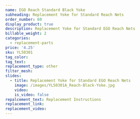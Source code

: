 ```yaml
---
name: EGO Reach Standard Black Yoke
subheading: Replacement Yoke for Standard Reach Nets
order_number: 60
display_product: true
description: Replacement Yoke for Standard EGO Reach Nets
billable_weight: 2
categories:
  - replacement-parts
price: '4.25'
sku: YL50301
tag_color:
tag_text:
replacement_type: other
filter_mesh:
slides:
  - title: Replacement Yoke for Standard EGO Reach Nets
    image: /images/YL50301A_Reach-Black-Yoke.jpg
    video:
    is_video: false
repalcement_text: Replacement Instructions
replacement_link:
replacement_video:
---
```

